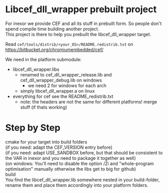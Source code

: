
# Libcef_dll_wrapper prebuilt project

For inexor we provide CEF and all its stuff in prebuilt form. So people don't spend compile time building another project.  
This project is there to help you prebuilt the libcef_dll_wrapper target.


Read `cef/tools/distrib/<your_OS>/README.redistrib.txt` on https://bitbucket.org/chromiumembedded/cef/


We need in the platform submodule:

* libcef_dll_wrapper.libs
  * renamed to cef_dll_wrapper_release.lib and cef_dll_wrapper_debug.lib on windows
    * we need 2 for windows for each arch
  * simply libcef_dll_wrapper.a on linux
* everything for cef see the README_redistrib.txt
  * note: the headers are not the same for different platforms! merge stuff (if thats working)

# Step by Step

cmake for your target into build folders  
(if you need: adapt the CEF_VERSION entry before)  
(if you need: adapt USE_SANDBOX before, but that should be consistent to the VAR in inexor and you need to package it together as well)  
(on windows: You'll need to disable the option /Zi and "whole-program optimisation" manually otherwise the libs get to big for github)  
build  
You find the libcef_dll_wrapper.lib somewhere nested in your build-folder, rename them and place them accordingly into your platform folders.
